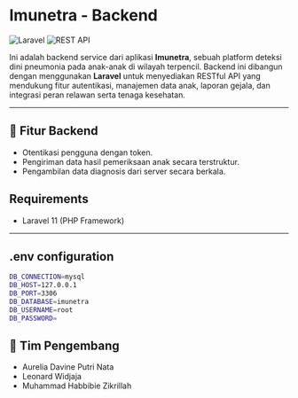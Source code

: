 # Imunetra - Backend

![Laravel](https://img.shields.io/badge/Laravel-F72C1F?style=flat&logo=laravel&logoColor=white)
![REST API](https://img.shields.io/badge/API-RESTful-0052CC?style=flat&logo=api&logoColor=white)

Ini adalah backend service dari aplikasi **Imunetra**, sebuah platform deteksi dini pneumonia pada anak-anak di wilayah terpencil. Backend ini dibangun dengan menggunakan **Laravel** untuk menyediakan RESTful API yang mendukung fitur autentikasi, manajemen data anak, laporan gejala, dan integrasi peran relawan serta tenaga kesehatan.

---

## 🚀 Fitur Backend

- Otentikasi pengguna dengan token. 
- Pengiriman data hasil pemeriksaan anak secara terstruktur. 
- Pengambilan data diagnosis dari server secara berkala. 

## Requirements

- Laravel 11 (PHP Framework)

---

## .env configuration

```bash
DB_CONNECTION=mysql
DB_HOST=127.0.0.1
DB_PORT=3306
DB_DATABASE=imunetra
DB_USERNAME=root
DB_PASSWORD=
```

## 👥 Tim Pengembang

- Aurelia Davine Putri Nata
- Leonard Widjaja
- Muhammad Habbibie Zikrillah
